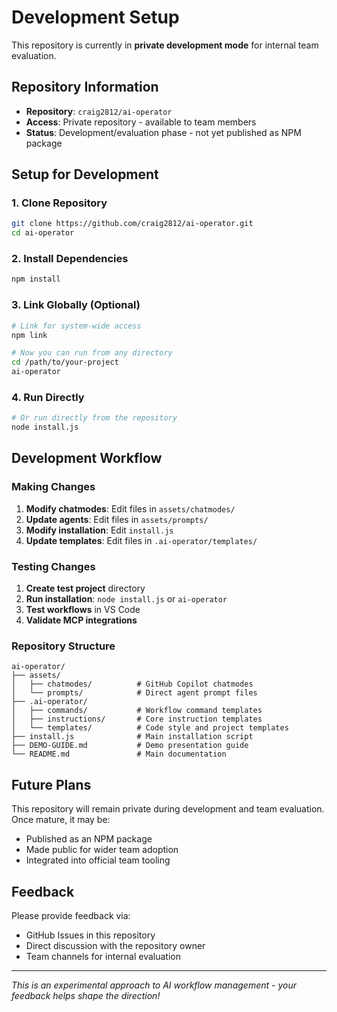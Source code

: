 # Development Setup

This repository is currently in **private development mode** for internal team evaluation.

## Repository Information

- **Repository**: `craig2812/ai-operator`
- **Access**: Private repository - available to team members
- **Status**: Development/evaluation phase - not yet published as NPM package

## Setup for Development

### 1. Clone Repository
```bash
git clone https://github.com/craig2812/ai-operator.git
cd ai-operator
```

### 2. Install Dependencies
```bash
npm install
```

### 3. Link Globally (Optional)
```bash
# Link for system-wide access
npm link

# Now you can run from any directory
cd /path/to/your-project
ai-operator
```

### 4. Run Directly
```bash
# Or run directly from the repository
node install.js
```

## Development Workflow

### Making Changes
1. **Modify chatmodes**: Edit files in `assets/chatmodes/`
2. **Update agents**: Edit files in `assets/prompts/`
3. **Modify installation**: Edit `install.js`
4. **Update templates**: Edit files in `.ai-operator/templates/`

### Testing Changes
1. **Create test project** directory
2. **Run installation**: `node install.js` or `ai-operator`
3. **Test workflows** in VS Code
4. **Validate MCP integrations**

### Repository Structure
```
ai-operator/
├── assets/
│   ├── chatmodes/          # GitHub Copilot chatmodes
│   └── prompts/            # Direct agent prompt files
├── .ai-operator/
│   ├── commands/           # Workflow command templates
│   ├── instructions/       # Core instruction templates
│   └── templates/          # Code style and project templates
├── install.js              # Main installation script
├── DEMO-GUIDE.md           # Demo presentation guide
└── README.md               # Main documentation
```

## Future Plans

This repository will remain private during development and team evaluation. Once mature, it may be:
- Published as an NPM package
- Made public for wider team adoption
- Integrated into official team tooling

## Feedback

Please provide feedback via:
- GitHub Issues in this repository
- Direct discussion with the repository owner
- Team channels for internal evaluation

---

*This is an experimental approach to AI workflow management - your feedback helps shape the direction!*